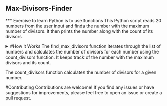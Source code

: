 ## Max-Divisors-Finder 
  *** Exercise to learn Python is to use functions
  This Python script reads 20 numbers from the user input and finds the number with the maximum number of divisors. It then prints the number along with the count of its divisors
<details> 
#Usage
  Clone the repository to your local machine:
  ``` git clone https://github.com/missnegar/Max-Divisors-Finder ```
  Navigate to the project directory:
  ```cd max-divisors-finder ```
  Run the Python script:
  ```python biggest-divi.py ```
  Enter 20 numbers when prompted.
<summary>
#How it Works
  The find_max_divisors function iterates through the list of numbers and calculates the number of divisors for each number using the count_divisors function. It keeps track of the   number with the maximum divisors and its count.

  The count_divisors function calculates the number of divisors for a given number.
</summary>

#Example
  ```
  Enter number 1: 12
  Enter number 2: 20
  Enter number 3: 8
  ...
  Enter number 20: 15
  The number with the most divisors is: 12
  It has 6 divisors.
  ```
</details>
#Contributing
  Contributions are welcome! If you find any issues or have suggestions for improvements, please feel free to open an issue or create a pull request.







